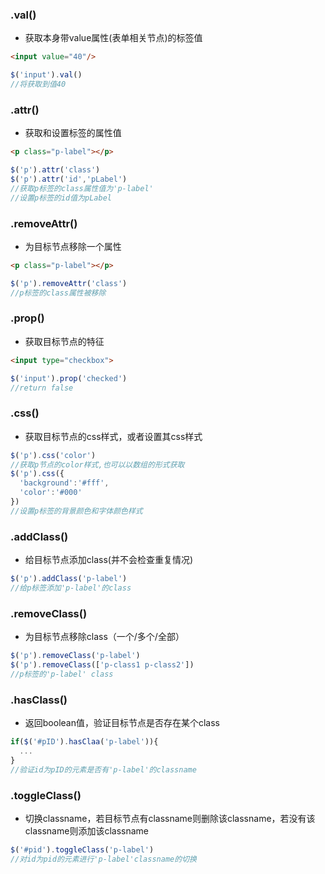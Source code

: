 ### .val()
- 获取本身带value属性(表单相关节点)的标签值
```html
<input value="40"/>
```
```javascript
$('input').val()
//将获取到值40
```

### .attr()
- 获取和设置标签的属性值
```html
<p class="p-label"></p>
```
```javascript
$('p').attr('class')
$('p').attr('id','pLabel')
//获取p标签的class属性值为'p-label'
//设置p标签的id值为pLabel
```

### .removeAttr()
- 为目标节点移除一个属性
```html
<p class="p-label"></p>
```
```javascript
$('p').removeAttr('class')
//p标签的class属性被移除
```

### .prop()
- 获取目标节点的特征
```html
<input type="checkbox">
```
```javascript
$('input').prop('checked')
//return false
```

### .css()
- 获取目标节点的css样式，或者设置其css样式
```javascript
$('p').css('color')
//获取p节点的color样式,也可以以数组的形式获取
$('p').css({
  'background':'#fff',
  'color':'#000'
})
//设置p标签的背景颜色和字体颜色样式
```

### .addClass()
- 给目标节点添加class(并不会检查重复情况)
```javascript
$('p').addClass('p-label')
//给p标签添加'p-label'的class
```

### .removeClass()
- 为目标节点移除class（一个/多个/全部）
```javascript
$('p').removeClass('p-label')
$('p').removeClass(['p-class1 p-class2'])
//p标签的'p-label' class
```

### .hasClass()
- 返回boolean值，验证目标节点是否存在某个class
```javascript
if($('#pID').hasClaa('p-label')){
  ...
}
//验证id为pID的元素是否有'p-label'的classname
```

### .toggleClass()
- 切换classname，若目标节点有classname则删除该classname，若没有该classname则添加该classname
```javascript
$('#pid').toggleClass('p-label')
//对id为pid的元素进行'p-label'classname的切换
```